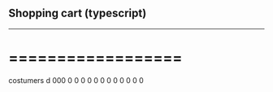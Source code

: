 ## Shopping cart (typescript)
---------------------------
==================
=================

costumers
d
000
0
0
0
0
0
0
0
0
0
0
0
0
